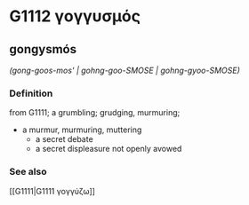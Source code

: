 # G1112 γογγυσμός

## gongysmós

_(gong-goos-mos' | gohng-goo-SMOSE | gohng-gyoo-SMOSE)_

### Definition

from G1111; a grumbling; grudging, murmuring; 

- a murmur, murmuring, muttering
  - a secret debate
  - a secret displeasure not openly avowed

### See also

[[G1111|G1111 γογγύζω]]

